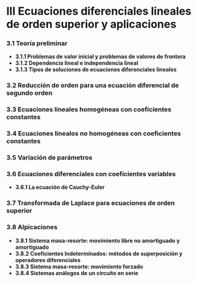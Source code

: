 # III Ecuaciones diferenciales lineales de orden superior y aplicaciones

### 3.1 Teoría preliminar
- **3.1.1 Problemas de valor inicial y problemas de valores de frontera**
- **3.1.2 Dependencia lineal e independencia lineal**
- **3.1.3 Tipos de soluciones de ecuaciones  diferenciales lineales**
### 3.2 Reducción de orden para una ecuación diferencial de segundo orden
### 3.3 Ecuaciones lineales homogéneas con coeficientes constantes
### 3.4 Ecuaciones linealos no homogéneas con coeficientes constantes 
### 3.5 Variación de parámetros
### 3.6 Ecuaciones diferenciales con coeficientes variables
 - **3.6.1 La ecuación de Cauchy-Euler**
### 3.7 Transformada de Laplace para ecuaciones de orden superior
### 3.8 Alpicaciones
- **3.8.1 Sistema masa-resorte: movimiento libre no amortiguado y amortiguado**
- **3.8.2 Coeficientes Indeterminados: métodos de superposición y operadores diferenciales**
- **3.8.3 Sistema masa-resorte: movimiento forzado**
- **3.8.4 Sistemas análogos de un circuito en serie**
